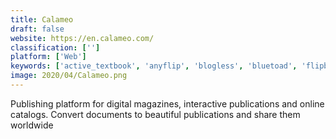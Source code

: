 ```yaml
---
title: Calameo
draft: false 
website: https://en.calameo.com/
classification: ['']
platform: ['Web']
keywords: ['active_textbook', 'anyflip', 'blogless', 'bluetoad', 'flipbuilder', 'flipsnack', 'flipboard', 'flippingbook', 'flowpaper', 'issuu', 'joomag', 'kvisoft_flipbook_maker_pro', 'madcap_flare', 'medium', 'readory', 'scribd', 'slideshare', 'uniflip', 'zyyne']
image: 2020/04/Calameo.png
---
```

Publishing platform for digital magazines, interactive publications and online catalogs. Convert documents to beautiful publications and share them worldwide